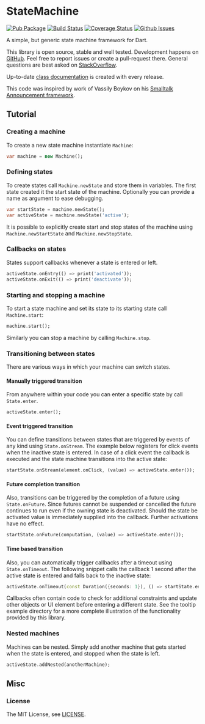StateMachine
============

[![Pub Package](https://img.shields.io/pub/v/statemachine.svg)](https://pub.dartlang.org/packages/statemachine)
[![Build Status](https://travis-ci.org/renggli/dart-statemachine.svg)](https://travis-ci.org/renggli/dart-statemachine)
[![Coverage Status](https://coveralls.io/repos/renggli/dart-statemachine/badge.svg)](https://coveralls.io/r/renggli/dart-statemachine)
[![Github Issues](http://githubbadges.herokuapp.com/renggli/dart-statemachine/issues.svg)](https://github.com/renggli/dart-statemachine/issues)

A simple, but generic state machine framework for Dart.

This library is open source, stable and well tested. Development happens on [GitHub](https://github.com/renggli/dart-statemachine). Feel free to report issues or create a pull-request there. General questions are best asked on [StackOverflow](http://stackoverflow.com/questions/tagged/statemachine+dart).

Up-to-date [class documentation](http://www.dartdocs.org/documentation/statemachine/latest/index.html) is created with every release.

This code was inspired by work of Vassily Boykov on his [Smalltalk Announcement framework](http://www.cincomsmalltalk.com/userblogs/vbykov/blogView?searchCategory=Announcements%20Framework).

Tutorial
--------

### Creating a machine

To create a new state machine instantiate `Machine`:

```dart
var machine = new Machine();
```

### Defining states

To create states call `Machine.newState` and store them in variables. The first state created it the start state of the machine. Optionally you can provide a name as argument to ease debugging.

```dart
var startState = machine.newState();
var activeState = machine.newState('active');
```

It is possible to explicitly create start and stop states of the machine using `Machine.newStartState` and `Machine.newStopState`.

### Callbacks on states

States support callbacks whenever a state is entered or left.

```dart
activeState.onEntry(() => print('activated'));
activeState.onExit(() => print('deactivate'));
```

### Starting and stopping a machine

To start a state machine and set its state to its starting state call `Machine.start`:

```dart
machine.start();
```

Similarly you can stop a machine by calling `Machine.stop`.

### Transitioning between states

There are various ways in which your machine can switch states.

#### Manually triggered transition

From anywhere within your code you can enter a specific state by call `State.enter`.

```dart
activeState.enter();
```

#### Event triggered transition

You can define transitions between states that are triggered by events of any kind using `State.onStream`. The example below registers for click events when the inactive state is entered. In case of a click event the callback is executed and the state machine transitions into the active state:

```dart
startState.onStream(element.onClick, (value) => activeState.enter());
```

#### Future completion transition

Also, transitions can be triggered by the completion of a future using `State.onFuture`. Since futures cannot be suspended or cancelled the future continues to run even if the owning state is deactivated. Should the state be activated value is immediately supplied into the callback. Further activations have no effect.

```dart
startState.onFuture(computation, (value) => activeState.enter());
```

#### Time based transition

Also, you can automatically trigger callbacks after a timeout using `State.onTimeout`. The following snippet calls the callback 1 second after the active state is entered and falls back to the inactive state:

```dart
activeState.onTimeout(const Duration({seconds: 1}), () => startState.enter());
```

Callbacks often contain code to check for additional constraints and update other objects or UI element before entering a different state. See the tooltip example directory for a more complete illustration of the functionality provided by this library.

### Nested machines

Machines can be nested. Simply add another machine that gets started when the state is entered, and stopped when the state is left.

```dart
activeState.addNested(anotherMachine);
```

Misc
----

### License

The MIT License, see [LICENSE](https://github.com/renggli/dart-statemachine/raw/master/LICENSE).
